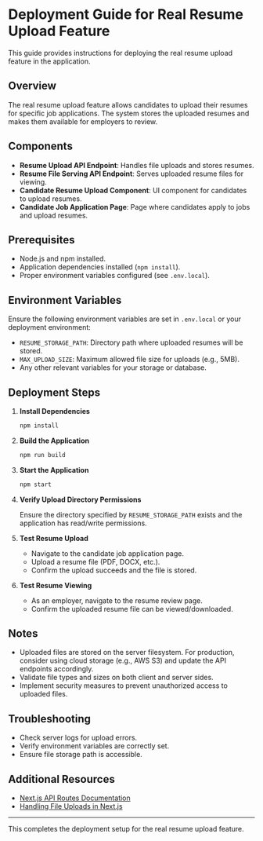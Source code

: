 # Deployment Guide for Real Resume Upload Feature

This guide provides instructions for deploying the real resume upload feature in the application.

## Overview

The real resume upload feature allows candidates to upload their resumes for specific job applications. The system stores the uploaded resumes and makes them available for employers to review.

## Components

- **Resume Upload API Endpoint**: Handles file uploads and stores resumes.
- **Resume File Serving API Endpoint**: Serves uploaded resume files for viewing.
- **Candidate Resume Upload Component**: UI component for candidates to upload resumes.
- **Candidate Job Application Page**: Page where candidates apply to jobs and upload resumes.

## Prerequisites

- Node.js and npm installed.
- Application dependencies installed (`npm install`).
- Proper environment variables configured (see `.env.local`).

## Environment Variables

Ensure the following environment variables are set in `.env.local` or your deployment environment:

- `RESUME_STORAGE_PATH`: Directory path where uploaded resumes will be stored.
- `MAX_UPLOAD_SIZE`: Maximum allowed file size for uploads (e.g., 5MB).
- Any other relevant variables for your storage or database.

## Deployment Steps

1. **Install Dependencies**

   ```bash
   npm install
   ```

2. **Build the Application**

   ```bash
   npm run build
   ```

3. **Start the Application**

   ```bash
   npm start
   ```

4. **Verify Upload Directory Permissions**

   Ensure the directory specified by `RESUME_STORAGE_PATH` exists and the application has read/write permissions.

5. **Test Resume Upload**

   - Navigate to the candidate job application page.
   - Upload a resume file (PDF, DOCX, etc.).
   - Confirm the upload succeeds and the file is stored.

6. **Test Resume Viewing**

   - As an employer, navigate to the resume review page.
   - Confirm the uploaded resume file can be viewed/downloaded.

## Notes

- Uploaded files are stored on the server filesystem. For production, consider using cloud storage (e.g., AWS S3) and update the API endpoints accordingly.
- Validate file types and sizes on both client and server sides.
- Implement security measures to prevent unauthorized access to uploaded files.

## Troubleshooting

- Check server logs for upload errors.
- Verify environment variables are correctly set.
- Ensure file storage path is accessible.

## Additional Resources

- [Next.js API Routes Documentation](https://nextjs.org/docs/api-routes/introduction)
- [Handling File Uploads in Next.js](https://nextjs.org/docs/api-routes/api-middlewares#custom-config)

---

This completes the deployment setup for the real resume upload feature.
